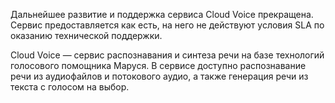 <err>

Дальнейшее развитие и поддержка сервиса Cloud Voice прекращена. Сервис предоставляется как есть, на него не действуют условия SLA по оказанию технической поддержки.

</err>

Cloud Voice — сервис распознавания и синтеза речи на базе технологий голосового помощника Маруся. В сервисе доступно распознавание речи из аудиофайлов и потокового аудио, а также генерация речи из текста с голосом на выбор.